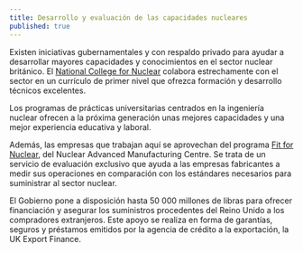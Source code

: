 ```yaml
---
title: Desarrollo y evaluación de las capacidades nucleares
published: true
---
```


Existen iniciativas gubernamentales y con respaldo privado para ayudar a desarrollar mayores capacidades y conocimientos en el sector nuclear británico. El [National College for Nuclear](https://www.nsan.co.uk/news/national-nuclear-college) colabora estrechamente con el sector en un currículo de primer nivel que ofrezca formación y desarrollo técnicos excelentes. 

Los programas de prácticas universitarias centrados en la ingeniería nuclear ofrecen a la próxima generación unas mejores capacidades y una mejor experiencia educativa y laboral. 

Además, las empresas que trabajan aquí se aprovechan del programa [Fit for Nuclear](http://namrc.co.uk/services/f4n/), del Nuclear Advanced Manufacturing Centre. Se trata de un servicio de evaluación exclusivo que ayuda a las empresas fabricantes a medir sus operaciones en comparación con los estándares necesarios para suministrar al sector nuclear. 

El Gobierno pone a disposición hasta 50 000 millones de libras para ofrecer financiación y asegurar los suministros procedentes del Reino Unido a los compradores extranjeros. Este apoyo se realiza en forma de garantías, seguros y préstamos emitidos por la agencia de crédito a la exportación, la UK Export Finance.
